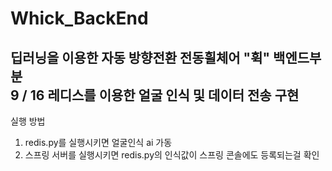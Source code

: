 # Whick_BackEnd
딥러닝을 이용한 자동 방향전환 전동휠체어 "휙" 백엔드부분<br>
9 / 16 레디스를 이용한 얼굴 인식 및 데이터 전송 구현
---
실행 방법 
1) redis.py를 실행시키면 얼굴인식 ai 가동
2) 스프링 서버를 실행시키면 redis.py의 인식값이 스프링 콘솔에도 등록되는걸 확인
